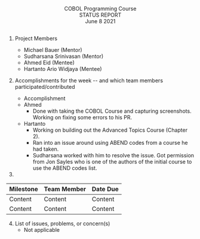 <p align=center> COBOL Programming Course <br>
  STATUS REPORT <br>
  June 8 2021

  ##

1. Project Members
    * Michael Bauer (Mentor)
    * Sudharsana Srinivasan (Mentor)
    * Ahmed Eid (Mentee)
    * Hartanto Ario Widjaya (Mentee)

2. Accomplishments for the week -- and which team members participated/contributed
      * Accomplishment 
      - Ahmed
        -  Done with taking the COBOL Course and capturing screenshots. Working on fixing some errors to his PR.
      - Hartanto
        - Working on building out the Advanced Topics Course (Chapter 2). 
        - Ran into an issue around using ABEND codes from a course he had taken. 
        - Sudharsana worked with him to resolve the issue. Got permission from Jon Sayles who is one of the authors of the initial course to use the ABEND codes list.

3.  
Milestone | Team Member | Date Due
| :--- | :--- | :---
Content   | Content  | Content 
Content   | Content  | Content 

4. List of issues, problems, or concern(s)  
    * Not applicable
